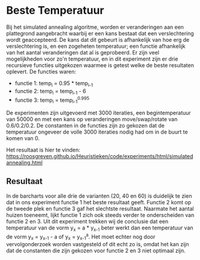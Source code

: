# Beste Temperatuur 
Bij het simulated annealing algoritme, worden er veranderingen aan een plattegrond aangebracht waarbij er een kans bestaat dat een verslechtering wordt geaccepteerd. De kans dat dit gebeurt is afhankelijk van hoe erg de verslechtering is, en een zogeheten temperatuur; een functie afhankelijk van het aantal veranderingen dat al is geprobeerd. Er zijn veel mogelijkheden voor zo'n temperatuur, en in dit experiment zijn er drie recursieve functies uitgekozen waarmee is getest welke de beste resultaten oplevert. De functies waren:   
- functie 1: temp<sub>i</sub> = 0.95 * temp<sub>i-1</sub> 
- functie 2: temp<sub>i</sub> = temp<sub>i-1</sub> - 6  
- functie 3: temp<sub>i</sub> = temp<sub>i-1</sub><sup>0.995</sup>  

De experimenten zijn uitgevoerd met 3000 iteraties, een begintemperatuur van 50000 en met een kans op veranderingen move/swap/rotate van 0.6/0.2/0.2. De constanten in de functies zijn zo gekozen dat de temperatuur ongeveer de volle 3000 iteraties nodig had om in de buurt te komen van 0.

Het resultaat is hier te vinden: https://roosgreven.github.io/Heuristieken/code/experiments/html/simulatedannealing.html

## Resultaat  
In de barcharts voor alle drie de varianten (20, 40 en 60) is duidelijk te zien dat in ons experiment functie 1 het beste resultaat geeft. Functie 2 komt op de tweede plek en functie 3 gaf het slechtste resultaat. Naarmate het aantal huizen toeneemt, lijkt functie 1 zich ook steeds verder te onderscheiden van functie 2 en 3. Uit dit experiment trekken wij de conclusie dat een temperatuur van de vorm y<sub>x</sub> = a * y<sub>x-1</sub> beter werkt dan een temperatuur van de vorm y<sub>x</sub> = y<sub>x-1</sub> - a of y<sub>x</sub> = y<sub>x-1</sub><sup>a</sup>. Het moet echter nog door vervolgonderzoek worden vastgesteld of dit echt zo is, omdat het kan zijn dat de constanten die zijn gekozen voor functie 2 en 3 niet optimaal zijn.
